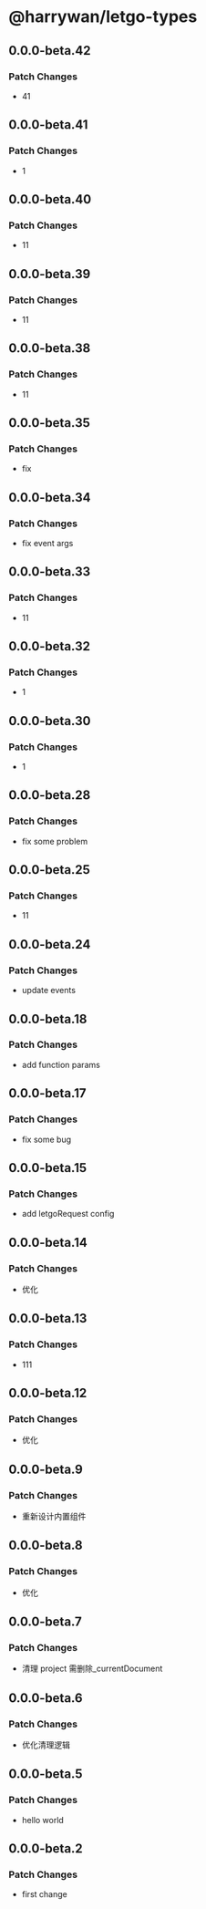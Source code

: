 # @harrywan/letgo-types

## 0.0.0-beta.42

### Patch Changes

- 41

## 0.0.0-beta.41

### Patch Changes

- 1

## 0.0.0-beta.40

### Patch Changes

- 11

## 0.0.0-beta.39

### Patch Changes

- 11

## 0.0.0-beta.38

### Patch Changes

- 11

## 0.0.0-beta.35

### Patch Changes

- fix

## 0.0.0-beta.34

### Patch Changes

- fix event args

## 0.0.0-beta.33

### Patch Changes

- 11

## 0.0.0-beta.32

### Patch Changes

- 1

## 0.0.0-beta.30

### Patch Changes

- 1

## 0.0.0-beta.28

### Patch Changes

- fix some problem

## 0.0.0-beta.25

### Patch Changes

- 11

## 0.0.0-beta.24

### Patch Changes

- update events

## 0.0.0-beta.18

### Patch Changes

- add function params

## 0.0.0-beta.17

### Patch Changes

- fix some bug

## 0.0.0-beta.15

### Patch Changes

- add letgoRequest config

## 0.0.0-beta.14

### Patch Changes

- 优化

## 0.0.0-beta.13

### Patch Changes

- 111

## 0.0.0-beta.12

### Patch Changes

- 优化

## 0.0.0-beta.9

### Patch Changes

- 重新设计内置组件

## 0.0.0-beta.8

### Patch Changes

- 优化

## 0.0.0-beta.7

### Patch Changes

- 清理 project 需删除\_currentDocument

## 0.0.0-beta.6

### Patch Changes

- 优化清理逻辑

## 0.0.0-beta.5

### Patch Changes

- hello world

## 0.0.0-beta.2

### Patch Changes

- first change
